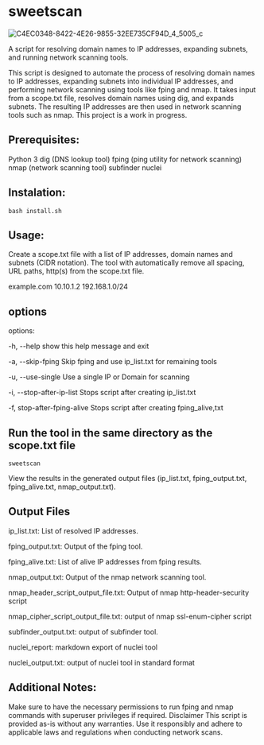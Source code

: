 # sweetscan   

![C4EC0348-8422-4E26-9855-32EE735CF94D_4_5005_c](https://github.com/U17Leetha/sweetscan/assets/80220625/c5a09406-c1c5-415d-85cf-d5b44f90825e)

                                                                                           
A script for resolving domain names to IP addresses, expanding subnets, and running network scanning tools.

This script is designed to automate the process of resolving domain names to IP addresses, expanding subnets into individual IP addresses, and performing network scanning using tools like fping and nmap. 
It takes input from a scope.txt file, resolves domain names using dig, and expands subnets. The resulting IP addresses are then used in network scanning tools such as nmap. This project is a work in progress.

## Prerequisites:

Python 3
dig (DNS lookup tool)
fping (ping utility for network scanning)
nmap (network scanning tool)
subfinder
nuclei

## Instalation:

    bash install.sh

## Usage:

Create a scope.txt file with a list of IP addresses, domain names and subnets (CIDR notation). The tool with automatically remove all spacing, URL paths, http(s) from the scope.txt file.

  example.com
  10.10.1.2
  192.168.1.0/24

## options 
options:

  -h, --help                   show this help message and exit 
  
  -a, --skip-fping             Skip fping and use ip_list.txt for remaining tools
  
  -u, --use-single             Use a single IP or Domain for scanning

  -i, --stop-after-ip-list     Stops script after creating ip_list.txt

  -f, stop-after-fping-alive   Stops script after creating fping_alive,txt
  
  
## Run the tool in the same directory as the scope.txt file

    sweetscan


View the results in the generated output files (ip_list.txt, fping_output.txt, fping_alive.txt, nmap_output.txt).

## Output Files

ip_list.txt: List of resolved IP addresses.

fping_output.txt: Output of the fping tool.

fping_alive.txt: List of alive IP addresses from fping results.

nmap_output.txt: Output of the nmap network scanning tool.

nmap_header_script_output_file.txt: Output of nmap http-header-security script 

nmap_cipher_script_output_file.txt: output of nmap ssl-enum-cipher script 

subfinder_output.txt: output of subfinder tool.

nuclei_report: markdown export of nuclei tool 

nuclei_output.txt: output of nuclei tool in standard format


## Additional Notes:

Make sure to have the necessary permissions to run fping and nmap commands with superuser privileges if required.
Disclaimer
This script is provided as-is without any warranties. Use it responsibly and adhere to applicable laws and regulations when conducting network scans.


